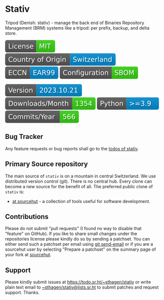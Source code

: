 # Stativ

Tripod (Denish: stativ) - manage the back end of Binaries Repository Management (BRM) systems like a tripod: per prefix, backup, and delta store.

[![license](badges/license-spdx-mit.svg)](https://git.sr.ht/~sthagen/stativ/tree/default/item/LICENSE)
[![Country of Origin](badges/country-of-origin-name-switzerland-neutral.svg)](https://git.sr.ht/~sthagen/stativ/tree/default/item/COUNTRY-OF-ORIGIN)
[![Export Classification Control Number (ECCN)](badges/export-control-classification-number_eccn-ear99-neutral.svg)](https://git.sr.ht/~sthagen/stativ/tree/default/item/EXPORT-CONTROL-CLASSIFICATION-NUMBER)
[![Configuration](badges/configuration-sbom.svg)](third-party/index.html)

[![Version](badges/latest-release.svg)](https://pypi.python.org/pypi/stativ/)
[![Downloads](badges/downloads-per-month.svg)](https://pepy.tech/project/stativ)
[![Python](badges/python-versions.svg)](https://pypi.python.org/pypi/stativ/)
[![Maintenance Status](badges/commits-per-year.svg)](https://git.sr.ht/~sthagen/stativ/log)

## Bug Tracker

Any feature requests or bug reports shall go to the [todos of stativ](https://todo.sr.ht/~sthagen/stativ).

## Primary Source repository

The main source of `stativ` is on a mountain in central Switzerland.
We use distributed version control (git).
There is no central hub.
Every clone can become a new source for the benefit of all.
The preferred public clone of `stativ` is:

* [at sourcehut](https://git.sr.ht/~sthagen/stativ) - a collection of tools useful for software development.

## Contributions

Please do not submit "pull requests" (I found no way to disable that "feature" on GitHub).
If you like to share small changes under the repositories license please kindly do so by sending a patchset.
You can either send such a patchset per email using [git send-email](https://git-send-email.io) or 
if you are a sourcehut user by selecting "Prepare a patchset" on the summary page of your fork at [sourcehut](https://git.sr.ht/).

## Support

Please kindly submit issues at <https://todo.sr.ht/~sthagen/stativ> or write plain text email to <~sthagen/stativ@lists.sr.ht> to submit patches and request support. Thanks.
